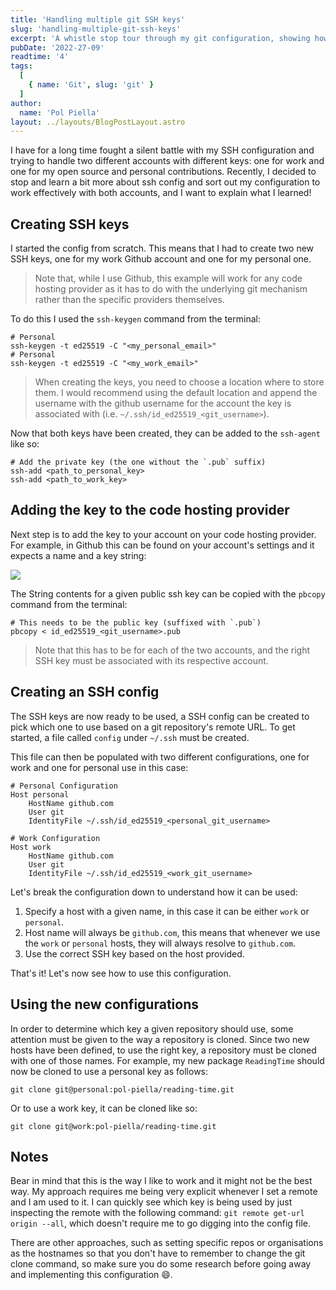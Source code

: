 ```yaml
---
title: 'Handling multiple git SSH keys'
slug: 'handling-multiple-git-ssh-keys'
excerpt: 'A whistle stop tour through my git configuration, showing how to effectively deal with two different github accounts.'
pubDate: '2022-27-09'
readtime: '4'
tags:
  [
    { name: 'Git', slug: 'git' }
  ]
author:
  name: 'Pol Piella'
layout: ../layouts/BlogPostLayout.astro
---
```


I have for a long time fought a silent battle with my SSH configuration and trying to handle two different accounts with different keys: one for work and one for my open source and personal contributions. Recently, I decided to stop and learn a bit more about ssh config and sort out my configuration to work effectively with both accounts, and I want to explain what I learned!

## Creating SSH keys

I started the config from scratch. This means that I had to create two new SSH keys, one for my work Github account and one for my personal one. 

> Note that, while I use Github, this example will work for any code hosting provider as it has to do with the underlying git mechanism rather than the specific providers themselves.

To do this I used the `ssh-keygen` command from the terminal:

```bash:Terminal
# Personal
ssh-keygen -t ed25519 -C "<my_personal_email>"
# Personal
ssh-keygen -t ed25519 -C "<my_work_email>"
```

> When creating the keys, you need to choose a location where to store them. I would recommend using the default location and append the username with the github username for the account the key is associated with (i.e. `~/.ssh/id_ed25519_<git_username>`).

Now that both keys have been created, they can be added to the `ssh-agent` like so:

``` bash:Terminal
# Add the private key (the one without the `.pub` suffix)
ssh-add <path_to_personal_key>
ssh-add <path_to_work_key>
```

## Adding the key to the code hosting provider

Next step is to add the key to your account on your code hosting provider. For example, in Github this can be found on your account's settings and it expects a name and a key string:

![](/assets/posts/new-ssh-key.png)

The String contents for a given public ssh key can be copied with the `pbcopy` command from the terminal:

```bash:Terminal
# This needs to be the public key (suffixed with `.pub`)
pbcopy < id_ed25519_<git_username>.pub
```

> Note that this has to be for each of the two accounts, and the right SSH key must be associated with its respective account.

## Creating an SSH config

The SSH keys are now ready to be used, a SSH config can be created to pick which one to use based on a git repository's remote URL. To get started, a file called `config` under `~/.ssh` must be created.

This file can then be populated with two different configurations, one for work and one for personal use in this case:

```yml:config
# Personal Configuration
Host personal
	HostName github.com
	User git
	IdentityFile ~/.ssh/id_ed25519_<personal_git_username>

# Work Configuration
Host work
	HostName github.com
	User git
	IdentityFile ~/.ssh/id_ed25519_<work_git_username>
```

Let's break the configuration down to understand how it can be used:
1. Specify a host with a given name, in this case it can be either `work` or `personal`.
2. Host name will always be `github.com`, this means that whenever we use the `work` or `personal` hosts, they will always resolve to `github.com`.
3. Use the correct SSH key based on the host provided.

That's it! Let's now see how to use this configuration.

## Using the new configurations

In order to determine which key a given repository should use, some attention must be given to the way a repository is cloned. Since two new hosts have been defined, to use the right key, a repository must be cloned with one of those names. For example, my new package `ReadingTime` should now be cloned to use a personal key as follows:

```bash:Terminal
git clone git@personal:pol-piella/reading-time.git
```

Or to use a work key, it can be cloned like so:

```bash:Terminal
git clone git@work:pol-piella/reading-time.git
```

## Notes

Bear in mind that this is the way I like to work and it might not be the best way. My approach requires me being very explicit whenever I set a remote and I am used to it. I can quickly see which key is being used by just inspecting the remote with the following command: `git remote get-url origin --all`, which doesn't require me to go digging into the config file.

There are other approaches, such as setting specific repos or organisations as the hostnames so that you don't have to remember to change the git clone command, so make sure you do some research before going away and implementing this configuration 😄.
